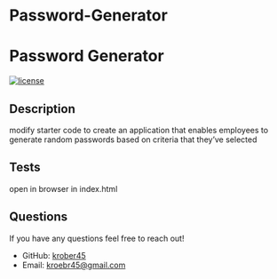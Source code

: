 # Password-Generator

# Password Generator

  [![license](https://img.shields.io/badge/license-None-red)](https://shields.io)

  ## Description 

modify starter code to create an application that enables employees to generate random passwords based on criteria that they’ve selected

  ## Tests
  open in browser in index.html

  ## Questions

  If you have any questions feel free to reach out!
  - GitHub: [krober45](https://github.com/krober45)
  - Email: kroebr45@gmail.com
